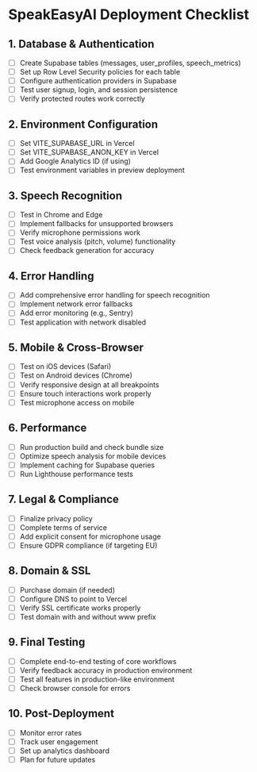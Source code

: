 
# SpeakEasyAI Deployment Checklist

## 1. Database & Authentication
- [ ] Create Supabase tables (messages, user_profiles, speech_metrics)
- [ ] Set up Row Level Security policies for each table
- [ ] Configure authentication providers in Supabase
- [ ] Test user signup, login, and session persistence
- [ ] Verify protected routes work correctly

## 2. Environment Configuration
- [ ] Set VITE_SUPABASE_URL in Vercel
- [ ] Set VITE_SUPABASE_ANON_KEY in Vercel
- [ ] Add Google Analytics ID (if using)
- [ ] Test environment variables in preview deployment

## 3. Speech Recognition
- [ ] Test in Chrome and Edge
- [ ] Implement fallbacks for unsupported browsers
- [ ] Verify microphone permissions work
- [ ] Test voice analysis (pitch, volume) functionality
- [ ] Check feedback generation for accuracy

## 4. Error Handling
- [ ] Add comprehensive error handling for speech recognition
- [ ] Implement network error fallbacks
- [ ] Add error monitoring (e.g., Sentry)
- [ ] Test application with network disabled

## 5. Mobile & Cross-Browser
- [ ] Test on iOS devices (Safari)
- [ ] Test on Android devices (Chrome)
- [ ] Verify responsive design at all breakpoints
- [ ] Ensure touch interactions work properly
- [ ] Test microphone access on mobile

## 6. Performance
- [ ] Run production build and check bundle size
- [ ] Optimize speech analysis for mobile devices
- [ ] Implement caching for Supabase queries
- [ ] Run Lighthouse performance tests

## 7. Legal & Compliance
- [ ] Finalize privacy policy
- [ ] Complete terms of service
- [ ] Add explicit consent for microphone usage
- [ ] Ensure GDPR compliance (if targeting EU)

## 8. Domain & SSL
- [ ] Purchase domain (if needed)
- [ ] Configure DNS to point to Vercel
- [ ] Verify SSL certificate works properly
- [ ] Test domain with and without www prefix

## 9. Final Testing
- [ ] Complete end-to-end testing of core workflows
- [ ] Verify feedback accuracy in production environment
- [ ] Test all features in production-like environment
- [ ] Check browser console for errors

## 10. Post-Deployment
- [ ] Monitor error rates
- [ ] Track user engagement
- [ ] Set up analytics dashboard
- [ ] Plan for future updates
